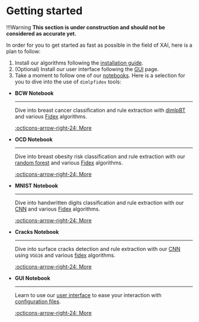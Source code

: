 # Getting started

!!!Warning
    **This section is under construction and should not be considered as accurate yet.**

In order for you to get started as fast as possible in the field of XAI, here is a plan to follow:

1. Install our algorithms following the [installation guide](../installation-guide.md).
2. (Optional) Install our user interface following the [GUI](gui.md) page.
3. Take a moment to follow one of our [notebooks](). Here is a selection for you to dive into the use of `dimlpfidex` tools:

<div class="grid cards" markdown>

-   **BCW Notebook**

    ---

    Dive into breast cancer classification and rule extraction with [dimlpBT](dimlp/dimlpbt.md) and various [Fidex](fidex/overview.md) algorithms.

    [:octicons-arrow-right-24: More](../../notebooks.md#breast-cancer-classification)

-   **OCD Notebook**

    ---

    Dive into breast obesity risk classification and rule extraction with our [random forest](training-methods/randforeststrn.md) and various [Fidex](fidex/overview.md) algorithms.

    [:octicons-arrow-right-24: More](../../notebooks.md#obesity-cardiovascular-risk-classification)

-   **MNIST Notebook**

    ---

    Dive into handwritten digits classification and rule extraction with our [CNN](training-methods/cnntrn.md) and various [Fidex](fidex/overview.md) algorithms.

    [:octicons-arrow-right-24: More](../../notebooks.md#mnist)

-   **Cracks Notebook**

    ---

    Dive into surface cracks detection and rule extraction with our [CNN](training-methods/cnntrn.md) using `VGG16` and various [fidex](fidex/overview.md) algorithms.

    [:octicons-arrow-right-24: More](../../notebooks.md#cracks)

-   **GUI Notebook**

    ---

    Learn to use our [user interface](gui.md) to ease your interaction with [configuration files](../file-formats/json-configuration-files.md).

    [:octicons-arrow-right-24: More](#TODO)

</div>